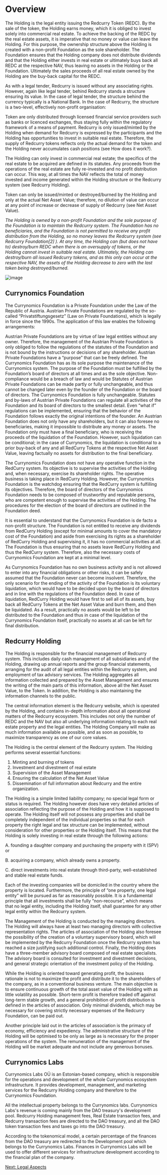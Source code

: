 # Overview
The Holding is the legal entity issuing the Redcurry Token (REDC). By the sale of the token, the Holding earns money, which it is obliged to invest solely into commercial real estate. To achieve the backing of the REDC by the real estate assets, it is imperative that no money or value can leave the Holding. For this purpose, the ownership structure above the Holding is created with a non-profit Foundation as the sole shareholder. The Foundation ensures that the Holding company does not distribute dividends and that the Holding either invests in real estate or ultimately buys back all REDC at the respective NAV, thus leaving no assets in the Holding or the Foundation. Ultimately the sales proceeds of all real estate owned by the Holding are the buy-back capital for the REDC.
 
As with a legal tender, Redcurry is issued without any associating rights. However, again like legal tender, behind Redcurry stands a structure ensuring its value. In the case of legal tender, the structure behind the currency typically is a National Bank. In the case of Redcurry, the structure is a two-level, effectively non-profit organisation:
 
Token are only distributed through licensed financial service providers such as banks or licenced exchanges, thus staying fully within the regulatory framework of a means of payment. Redcurry is only issued/minted by the Holding when demand for Redcurry is expressed by the participants and the Holding has opportunities to invest in suitable real estate. Therefore, the supply of Redcurry tokens reflects only the actual demand for the token and the Holding never accumulates cash positions (see How does it work?).
 
The Holding can only invest in commercial real estate; the specifics of the real estate to be acquired are defined in its statutes. Any proceeds from the operations of the real estate are fully re-invested and no profit distribution can occur. This way, at all times the NAV reflects the total of money invested and income generated within the Holding structure or the Redcurry system (see Redcurry Holding).
 
Token can only be issued/minted or destroyed/burned by the Holding and only at the actual Net Asset Value; therefore, no dilution of value can occur at any point of increase or decrease of supply of Redcurry (see Net Asset Value).
 
*The Holding is owned by a non-profit Foundation and the sole purpose of the Foundation is to maintain the Redcurry system. The Foundation has no beneficiaries, and the Foundation is not permitted to receive any profit distribution from the Holding, so no money leaves the Redcurry system (see Redcurry Foundation[2] ). At any time, the Holding can (but does not have to) destroy/burn REDC when there is an oversupply of tokens, or the Holding cannot invest in suitable real estate. Ultimately, the Holding can destroy/burn all issued Redcurry tokens, and as this only can occur at the respective NAV, the assets of the Holding decrease to zero with the last token being destroyed/burned.*

![image](../../media/img/how.png)

## Currynomics Foundation
The Currynomics Foundation is a Private Foundation under the Law of the Republic of Austria. Austrian Private Foundations are regulated by the so-called “Privatstiftungsgesetz” (Law on Private Foundations), which is legally in force since the 1990s. The application of this law enables the following arrangements:

Austrian Private Foundations are by virtue of law legal entities without any owner. Therefore, the management of the Austrian Private Foundation is only obliged to follow the regulations of the statutes of the Foundation and is not bound by the instructions or decisions of any shareholder.
Austrian Private Foundations have a “purpose” that can be freely defined. The Currynomics Foundation has as its sole purpose the maintenance of the Currynomics system. The purpose of the Foundation must be fulfilled by the Foundation’s board of directors at all times and as the sole objective. Non-compliance would be a breach of law and would be 
Statutes of Austrian Private Foundations can be made partly or fully unchangeable, and thus cannot be changed later even by the founder of the Foundation or the board of directors. The Currynomics Foundation is fully unchangeable. 
Statutes and by-laws of Austrian Private Foundations can regulate all activities of the Foundation and its board of directors to the smallest detail. Even “what if” regulations can be implemented, ensuring that the behavior of the Foundation follows exactly the original intentions of the founder. 
An Austrian Foundation does not only have any shareholders, but it can also foresee no beneficiaries, making it impossible to distribute any money or assets. The Foundation only must have a final beneficiary, who is receiving the proceeds of the liquidation of the Foundation. However, such liquidation can be conditional; in the case of Currynomics, the liquidation is conditional to a prior buy-back of any and all RedCurry Tokens at the respective Net Asset Value, leaving factually no assets for distribution to the final beneficiary. 

The Currynomics Foundation does not have any operative function in the RedCurry system. Its objective is to supervise the activities of the Holding and, when necessary, exercise its shareholder rights. The operative business is taking place in RedCurry Holding. However, the Currynomics Foundation is the watchdog ensuring that the RedCurry system is fulfilling its objectives. Therefore, the board of directors of the Currynomics Foundation needs to be composed of trustworthy and reputable persons, who are competent enough to supervise the activities of the Holding. The procedures for the election of the board of directors are outlined in the Foundation deed.

It is essential to understand that the Currynomics Foundation is de facto a non-profit structure. The Foundation is not entitled to receive any dividends from RedCurry Holding (except for minimal amounts to cover the mandatory cost of the Foundation) and aside from exercising its rights as a shareholder of RedCurry Holding and supervising it, it has no commercial activities at all. The Foundation is thus ensuring that no assets leave RedCurry Holding and thus the RedCurry system. Therefore, also the necessary costs of Currynomics Foundation are kept at a minimal level. 

As Currynomics Foundation has no own business activity and is not allowed to enter into any financial obligations or other risks, it can be safely assumed that the Foundation never can become insolvent. Therefore, the only scenario for the ending of the activity of the Foundation is its voluntary liquidation, which would have to be decided upon by the board of directors and in line with the regulations of the Foundation deed. In case of liquidation, RedCurry Holding would have first to sell all of its assets, buy back all RedCurry Tokens at the Net Asset Value and burn them, and then be liquidated. As a result, practically no assets would be left to be distributed to the Foundation and thus in case of the liquidation of the Currynomics Foundation itself, practically no assets at all can be left for final distribution. 
<!-- However, as by law, a final beneficiary has to exist, the final beneficiary shall be – also to once more underline the non-profit aspect of the Foundation – the UNICEF organization. -->

<!-- The Currinomics Foundation is a Private Foundation under the Law of the Republic of Austria. Austrian Private Foundations are regulated by the so-called Privatstiftungsgesetz (Law on Private Foundations), which is legally in force since the 1990s. Austrian Private Foundations are legal entities by the virtue of law, without any owner. Therefore, the management of the Austrian Private Foundation is only obliged to follow the regulations of the statutes of the Foundation and is not bound by the instructions or decisions of any shareholder. Also, Austrian Private Foundations have a "purpose" that can be freely defined. The Currrynomics Foundation has as its sole purpose the maintenance of the Redcurry system. The purpose of the Foundation must be fulfilled by the Foundation's board of directors at all times and as the sole objective.
 
Statutes of Austrian Private Foundations can be made partly or fully unchangeable, and thus cannot be changed later even by the founder of the Foundation or the board of directors. In the Currynomics Foundation, it is for example defined as an unchangeable regulation that the Foundation must ensure that any and all REDC issued are bought back at the respective Net Asset Value at all times.
 
Statutes and by-laws of Austrian Private Foundations can regulate all activities of the Foundation and its board of directors to the smallest detail. Even "what if" regulations can be implemented, ensuring that the behaviour of the Foundation follows exactly the original intentions of the founder. And an Austrian Foundation not only has no shareholders... it can also regulate to have no beneficiaries, making it impossible to distribute any money or assets. The Foundation must only have a final beneficiary, who is receiving the proceeds of the liquidation of the Foundation. However, such liquidation can be conditional; in the case of Redcurry, it is conditional to a prior buyback of any and all Redcurry Tokens at the respective Net Asset Value, leaving factually no assets for distribution to the final beneficiary.
 
The Currynomics Foundation is a non-profit structure and is not entitled to receive any dividends from the Holding (except for minimal amounts to cover the mandatory cost of the Foundation). Aside from exercising its rights as a shareholder of the Holding and supervising it, it has no commercial activities at all. The Foundation is thus ensuring that no assets leave the Holding and thus the Redcurry system. Therefore, also the necessary costs of the Foundation are kept at a minimal level.
 
The Currinomics Foundation does not have any operative function in the Redcurry system. Its objective is to supervise the activities of the Holding and, when necessary, exercise its shareholder rights. The operative business is taking place in the Holding. However, the Foundation is the watchdog ensuring that the Redcurry system is fulfilling its objectives. Therefore, the board of directors of the Currynomics Foundation needs to be composed of trustworthy and reputable persons, who are competent enough to supervise the activities of the Holding. The procedures for the election of the board of directors are outlined in the Foundation deed.
 
As the Foundation has no own business activity and is not allowed to enter into any financial obligations or other risks, it can be safely assumed that the Foundation can never become insolvent. Therefore, the only scenario for the ending of the activity of the Foundation is its voluntary liquidation, which would have to be decided upon by the board of directors and in line with the regulations of the Foundation deed. In the case of liquidation, the Holding would have first to sell all of its assets, buy back all REDC at the NAV, burn them, and then be liquidated. -->

## Redcurry Holding
The Holding is responsible for the financial management of Redcurry system. This includes daily cash management of all subsidiaries and of the Holding, drawing up annual reports and the group financial statements, arranging for the audit of all legal entities within the Redcurry system, and employment of tax advisory services. The Holding aggregates all information collected and prepared by the Asset Management and ensures the writing of the main parts of this information, above all the Net Asset Value, to the Token. In addition, the Holding is also maintaining the information channels to the public.
 
The central information element is the Redcurry website, which is operated by the Holding, and contains in-depth information about all operational matters of the Redcurry ecosystem. This includes not only the number of REDC and the NAV but also all underlying information relating to each real estate property and the legal entities. The Holding Company will make as much information available as possible, and as soon as possible, to maximize transparency as one of our core values.
 
The Holding is the central element of the Redcurry system. The Holding performs several essential functions:
 
1. Minting and burning of tokens
2. Investment and divestment of real estate
3. Supervision of the Asset Management
4. Ensuring the calculation of the Net Asset Value
5. Dissemination of full information about Redcurry and the entire organization.

The Holding is a simple limited liability company; no special legal form or status is required. The Holding however does have very detailed articles of association reflecting the purpose of the Holding and how it is supposed to operate. The Holding itself will not possess any properties and shall be completely independent of the individual properties so that for each property the right legal and tax structure can be implemented, without consideration for other properties or the Holding itself. This means that the Holding is solely investing in real estate through the following actions:
 
A. founding a daughter company and purchasing the property with it (SPV) or

B. acquiring a company, which already owns a property.

C. direct investments into real estate through third-party, well-established and stable real estate funds.
 
Each of the investing companies will be domiciled in the country where the property is located. Furthermore, the principle of “one property, one legal entity” will be pursued as far as reasonably possible. It is a fundamental principle that all investments shall be fully “non-recourse”, which means that no legal entity, including the Holding itself, shall guarantee for any other legal entity within the Redcurry system.
 
The Management of the Holding is conducted by the managing directors. The Holding will always have at least two managing directors with collective representation rights. The articles of association of the Holding also foresee the possibility of the creation of a voluntary supervisory board, which will be implemented by the Redcurry Foundation once the Redcurry system has reached a size justifying such additional control. Finally, the Holding does have a three-member advisory board composed of real estate specialists. The advisory board is consulted for investment and divestment decisions, and general strategic orientation of the investment policy of the Holding.
 
While the Holding is oriented toward generating profit, the business rationale is not to maximize the profit and distribute it to the shareholders of the company, as in a conventional business venture. The main objective is to ensure continuous growth of the total asset value of the Holding with as little volatility as possible. Short-term profit is therefore traded off against long-term stable growth, and a general prohibition of profit distribution is defined in the articles of association. Only minimal dividends, which may be necessary for covering strictly necessary expenses of the Redcurry Foundation, can be paid out.
 
Another principle laid out in the articles of association is the primacy of economy, efficiency and expediency. The administrative structure of the Holding will be optimised to be only as large as is necessary for the proper operations of the system. The remuneration of the management of the Holding will be market adequate and not include any generous bonuses.

## Currynomics Labs
Currynomics Labs OÜ is an Estonian-based company, which is responsible for the operations and development of the whole Currynomics ecosystem infrastructure. It provides development, management, and marketing services for the Redcurry Holding company and therefore to the Currynomics Foundation.
 
All the intellectual property belongs to the Currynomics labs. Currynomics Labs's revenue is coming mainly from the DAO treasury's development pool. Redcurry Holding management fees, Real Estate transaction fees, and Redcurry transaction fees are directed to the DAO treasury, and all the DAO token transaction fees and taxes go into the DAO treasury.
 
According to the tokenomical model, a certain percentage of the finances from the DAO treasury are redirected to the Development pool which belongs to the Currynomics Labs. Finances in Currynomics Labs will be used to offer different services for infrastructure development according to the financial plan of the company.

[Next: Legal Aspects](/asset/legal/aspects.md)

